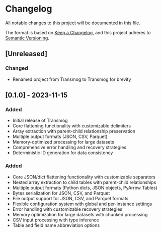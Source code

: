 # Changelog

All notable changes to this project will be documented in this file.

The format is based on [Keep a Changelog](https://keepachangelog.com/en/1.0.0/),
and this project adheres to [Semantic Versioning](https://semver.org/spec/v2.0.0.html).

## [Unreleased]

### Changed
- Renamed project from Transmog to Transmog for brevity

## [0.1.0] - 2023-11-15

### Added
- Initial release of Transmog
- Core flattening functionality with customizable delimiters
- Array extraction with parent-child relationship preservation
- Multiple output formats (JSON, CSV, Parquet)
- Memory-optimized processing for large datasets
- Comprehensive error handling and recovery strategies
- Deterministic ID generation for data consistency

### Added

- Core JSON/dict flattening functionality with customizable separators
- Nested array extraction to child tables with parent-child relationships
- Multiple output formats (Python dicts, JSON objects, PyArrow Tables)
- Bytes serialization for JSON, CSV, and Parquet
- File output support for JSON, CSV, and Parquet formats
- Flexible configuration system with global and per-instance settings
- Error handling with customizable recovery strategies
- Memory optimization for large datasets with chunked processing
- CSV input processing with type inference
- Table and field name abbreviation options 